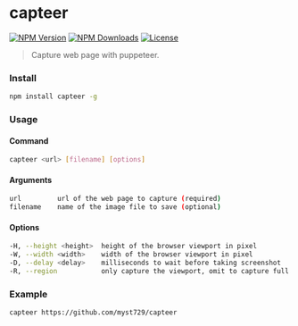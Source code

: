 # capteer

[![NPM Version](https://img.shields.io/npm/v/capteer.svg?style=flat)](https://www.npmjs.com/package/capteer)
[![NPM Downloads](https://img.shields.io/npm/dm/capteer.svg?style=flat)](https://www.npmjs.com/package/capteer)
[![License](https://img.shields.io/npm/l/capteer.svg?style=flat)](https://www.npmjs.com/package/capteer)

> Capture web page with puppeteer.

### Install

```sh
npm install capteer -g
```


### Usage

#### Command

```sh
capteer <url> [filename] [options]
```

#### Arguments

```sh
url         url of the web page to capture (required)
filename    name of the image file to save (optional)
```

#### Options

```sh
-H, --height <height>  height of the browser viewport in pixel
-W, --width <width>    width of the browser viewport in pixel
-D, --delay <delay>    milliseconds to wait before taking screenshot
-R, --region           only capture the viewport, omit to capture full page
```

### Example

```sh
capteer https://github.com/myst729/capteer
```
